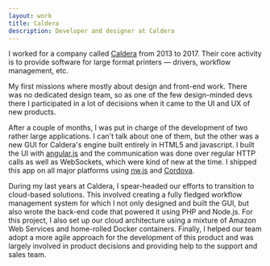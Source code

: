 ```yaml
---
layout: work
title: Caldera
description: Developer and designer at Caldera
---
```

I worked for a company called [Caldera](www.caldera.com/) from 2013 to 2017. Their core activity is to provide software for large format printers — drivers, workflow management, etc.

My first missions where mostly about design and front-end work. There was no dedicated design team, so as one of the few design-minded devs there I participated in a lot of decisions when it came to the UI and UX of new products.

After a couple of months, I was put in charge of the development of two rather large applications. I can't talk about one of them, but the other was a new GUI for Caldera's engine built entirely in HTML5 and javascript. I built the UI with [angular.js](https://angularjs.org/) and the communication was done over regular HTTP calls as well as WebSockets, which were kind of new at the time. I shipped this app on all major platforms using [nw.js](http://nwjs.io/) and [Cordova](https://cordova.apache.org/).

During my last years at Caldera, I spear-headed our efforts to transition to cloud-based solutions. This involved creating a fully fledged workflow management system for which I not only designed and built the GUI, but also wrote the back-end code that powered it using PHP and Node.js.
For this project, I also set up our cloud architecture using a mixture of Amazon Web Services and home-rolled Docker containers. Finally, I helped our team adopt a more agile approach for the development of this product and was largely involved in product decisions and providing help to the support and sales team.

